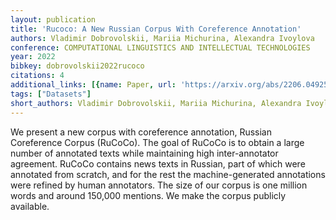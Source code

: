 ```yaml
---
layout: publication
title: 'Rucoco: A New Russian Corpus With Coreference Annotation'
authors: Vladimir Dobrovolskii, Mariia Michurina, Alexandra Ivoylova
conference: COMPUTATIONAL LINGUISTICS AND INTELLECTUAL TECHNOLOGIES
year: 2022
bibkey: dobrovolskii2022rucoco
citations: 4
additional_links: [{name: Paper, url: 'https://arxiv.org/abs/2206.04925'}]
tags: ["Datasets"]
short_authors: Vladimir Dobrovolskii, Mariia Michurina, Alexandra Ivoylova
---
```

We present a new corpus with coreference annotation, Russian Coreference
Corpus (RuCoCo). The goal of RuCoCo is to obtain a large number of annotated
texts while maintaining high inter-annotator agreement. RuCoCo contains news
texts in Russian, part of which were annotated from scratch, and for the rest
the machine-generated annotations were refined by human annotators. The size of
our corpus is one million words and around 150,000 mentions. We make the corpus
publicly available.